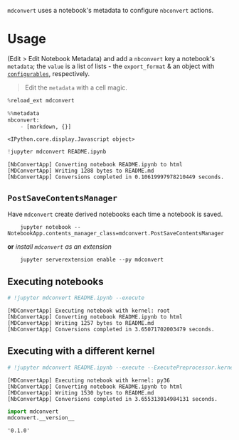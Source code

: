 
`mdconvert` uses a notebook's metadata to configure `nbconvert` actions.

# Usage

(Edit > Edit Notebook Metadata) and add a `nbconvert` key a notebook's `metadata`; the `value` is a list of lists - the `export_format` & an object with [`configurables`](http://nbconvert.readthedocs.io/en/latest/config_options.html), respectively.

> Edit the `metadata` with a cell magic.


```python
%reload_ext mdconvert
```


```python
%%metadata
nbconvert:
    - [markdown, {}]
```


    <IPython.core.display.Javascript object>



```python
!jupyter mdconvert README.ipynb
```

    [NbConvertApp] Converting notebook README.ipynb to html
    [MDConvertApp] Writing 1288 bytes to README.md
    [NbConvertApp] Conversions completed in 0.10619997978210449 seconds.


## `PostSaveContentsManager`

Have `mdconvert` create derived notebooks each time a notebook is saved.

        jupyter notebook --NotebookApp.contents_manager_class=mdconvert.PostSaveContentsManager
        
__or__ _install `mdconvert` as an extension_
        
        jupyter serverextension enable --py mdconvert

## Executing notebooks


```python
# !jupyter mdconvert README.ipynb --execute
```

    [MDConvertApp] Executing notebook with kernel: root
    [NbConvertApp] Converting notebook README.ipynb to html
    [MDConvertApp] Writing 1257 bytes to README.md
    [NbConvertApp] Conversions completed in 3.65071702003479 seconds.


## Executing with a different kernel


```python
# !jupyter mdconvert README.ipynb --execute --ExecutePreprocessor.kernel_name=py36
```

    [MDConvertApp] Executing notebook with kernel: py36
    [NbConvertApp] Converting notebook README.ipynb to html
    [MDConvertApp] Writing 1530 bytes to README.md
    [NbConvertApp] Conversions completed in 3.655313014984131 seconds.



```python
import mdconvert
mdconvert.__version__
```




    '0.1.0'


